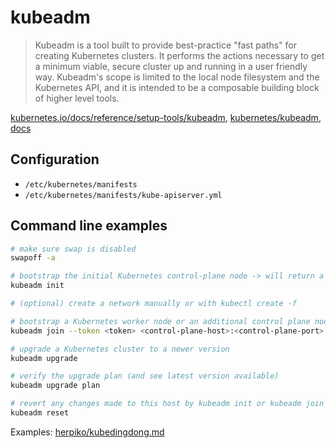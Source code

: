 # kubeadm

> Kubeadm is a tool built to provide best-practice "fast paths" for creating Kubernetes clusters. It performs the actions necessary to get a minimum viable, secure cluster up and running in a user friendly way. Kubeadm's scope is limited to the local node filesystem and the Kubernetes API, and it is intended to be a composable building block of higher level tools.

[kubernetes.io/docs/reference/setup-tools/kubeadm](https://kubernetes.io/docs/reference/setup-tools/kubeadm/), [kubernetes/kubeadm](https://github.com/kubernetes/kubeadm), [docs](https://kubernetes.io/docs/setup/production-environment/tools/kubeadm/)

## Configuration

- `/etc/kubernetes/manifests`
- `/etc/kubernetes/manifests/kube-apiserver.yml`

## Command line examples

```bash
# make sure swap is disabled
swapoff -a

# bootstrap the initial Kubernetes control-plane node -> will return a token and a SHA256 hash
kubeadm init

# (optional) create a network manually or with kubectl create -f

# bootstrap a Kubernetes worker node or an additional control plane node, and join it to the cluster
kubeadm join --token <token> <control-plane-host>:<control-plane-port> --discovery-token-ca-cert-hash sha256:<hash>

# upgrade a Kubernetes cluster to a newer version
kubeadm upgrade

# verify the upgrade plan (and see latest version available)
kubeadm upgrade plan

# revert any changes made to this host by kubeadm init or kubeadm join
kubeadm reset
```

Examples: [herpiko/kubedingdong.md](https://gist.github.com/herpiko/9d3b984e4f7a465b3562c36e8879af55)
